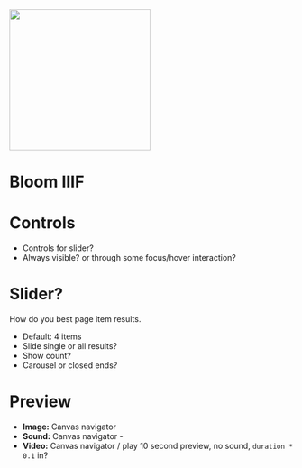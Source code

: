 <img src="https://user-images.githubusercontent.com/7376450/160179219-b8e76d18-1e28-43df-9a8f-cda433619b58.png" width="250" />

# Bloom IIIF

# Controls

- Controls for slider?
- Always visible? or through some focus/hover interaction?

# Slider?

How do you best page item results.

- Default: 4 items
- Slide single or all results?
- Show count?
- Carousel or closed ends?

# Preview

- **Image:** Canvas navigator
- **Sound:** Canvas navigator -
- **Video:** Canvas navigator / play 10 second preview, no sound, `duration * 0.1` in?
